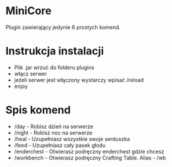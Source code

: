 # MiniCore

Plugin zawierający jedynie 6 prostych komend.

# Instrukcja instalacji
- Plik .jar wrzuć do folderu plugins
- włącz serwer
- jeżeli serwer jest włączony wystarczy wpisać /reload
- enjoy

# Spis komend
- /day - Robisz dzień na serwerze
- /night - Robisz noc na serwerze
- /heal - Uzupełniasz wszystkie swoje serduszka
- /feed - Uzupełniasz cały pasek głodu
- /enderchest - Otwierasz podręczny enderchest gdzie chcesz
- /workbench - Otwierasz podręczny Crafting Table. Alias - /wb
